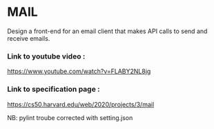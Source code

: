 # MAIL

Design a front-end for an email client that makes API calls to send and receive emails.

### Link to youtube video :
https://www.youtube.com/watch?v=FLABY2NL8jg

### Link to specification page : 
https://cs50.harvard.edu/web/2020/projects/3/mail


NB: pylint troube corrected with setting.json
